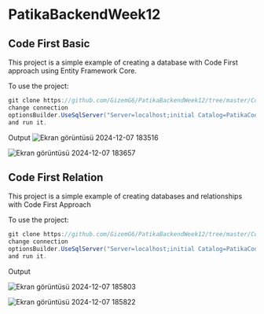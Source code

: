 # PatikaBackendWeek12

Code First Basic
--------------------
This project is a simple example of creating a database with Code First approach using Entity Framework Core.

To use the project:
```csharp
git clone https://github.com/GizemG6/PatikaBackendWeek12/tree/master/CodeFirstBasic
change connection
optionsBuilder.UseSqlServer("Server=localhost;initial Catalog=PatikaCodeFirstDb1;integrated Security=true;TrustServerCertificate=true;");
and run it.
```
Output
![Ekran görüntüsü 2024-12-07 183516](https://github.com/user-attachments/assets/4ea76b70-9be8-4f43-bc39-99b7ef9b33e8)

![Ekran görüntüsü 2024-12-07 183657](https://github.com/user-attachments/assets/51ee857b-59bf-4765-9201-52c748b21847)

Code First Relation
----------------------
This project is a simple example of creating databases and relationships with Code First Approach

To use the project:
```csharp
git clone https://github.com/GizemG6/PatikaBackendWeek12/tree/master/CodeFirstRelation
change connection
optionsBuilder.UseSqlServer("Server=localhost;initial Catalog=PatikaCodeFirstDb2;integrated Security=true;TrustServerCertificate=true;");
and run it.
```

Output

![Ekran görüntüsü 2024-12-07 185803](https://github.com/user-attachments/assets/d33f7931-6e34-42c4-8d78-b4a392b5c5f2)

![Ekran görüntüsü 2024-12-07 185822](https://github.com/user-attachments/assets/587af9f5-5b7b-42ab-b754-5856d88fb080)



